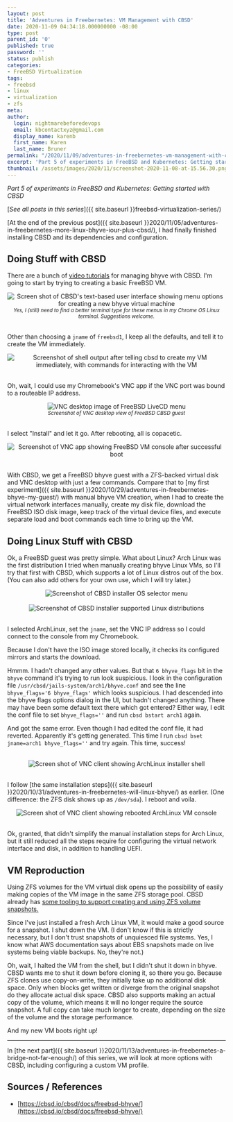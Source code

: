```yaml
---
layout: post
title: 'Adventures in Freebernetes: VM Management with CBSD'
date: 2020-11-09 04:34:18.000000000 -08:00
type: post
parent_id: '0'
published: true
password: ''
status: publish
categories:
- FreeBSD Virtualization
tags:
- freebsd
- linux
- virtualization
- zfs
meta:
author:
  login: nightmarebeforedevops
  email: kbcontactxyz@gmail.com
  display_name: karenb
  first_name: Karen
  last_name: Bruner
permalink: "/2020/11/09/adventures-in-freebernetes-vm-management-with-cbsd/"
excerpt: 'Part 5 of experiments in FreeBSD and Kubernetes: Getting started with CBSD'
thumbnail: /assets/images/2020/11/screenshot-2020-11-08-at-15.56.30.png
---
```


_Part 5 of experiments in FreeBSD and Kubernetes: Getting started with CBSD_


[_See all posts in this series_]({{ site.baseurl }}freebsd-virtualization-series/)


[At the end of the previous post]({{ site.baseurl }}2020/11/05/adventures-in-freebernetes-more-linux-bhyve-iour-plus-cbsd/), I had finally finished installing CBSD and its dependencies and configuration.


## Doing Stuff with CBSD


There are a bunch of [video tutorials](https://cbsd.io/cbsd/tutorials/tutorials-with-bhyve/) for managing bhyve with CBSD. I'm going to start by trying to creating a basic FreeBSD VM.


<div align="center">
<img
src="{{ site.baseurl }}assets/images/2020/11/screenshot-2020-11-05-at-08.55.48-01.jpeg"
alt="Screen shot of CBSD's text-based user interface showing menu options for creating a new bhyve virtual machine">
<br>
<i><small>
Yes, I (still) need to find a better terminal type for these menus in my Chrome OS Linux terminal. Suggestions welcome.
</small></i>
</div>
<br>


Other than choosing a `jname` of `freebsd1`, I keep all the defaults, and tell it to create the VM immediately.


<div align="center">
<img
src="{{ site.baseurl }}assets/images/2020/11/screenshot-2020-11-06-at-15.16.42-01.jpeg"
alt="Screenshot of shell output after telling cbsd to create my VM immediately, with commands for interacting with the VM">
</div>
<br>



<script src="https://gist.github.com/kbruner/9fd30a4162853d3f76462bd654948b78.js"></script>


Oh, wait, I could use my Chromebook's VNC app if the VNC port was bound to a routeable IP address.


<script src="https://gist.github.com/kbruner/d1f30737e228d7afe04440f114f8c586.js"></script>


<div align="center">
<img
src="{{ site.baseurl }}assets/images/2020/11/screenshot-2020-11-07-at-22.41.36.png"
alt="VNC desktop image of FreeBSD LiveCD menu">
<br>
<i><small>
Screenshot of VNC desktop view of FreeBSD CBSD guest
</small></i>
</div>
<br>



I select "Install" and let it go. After rebooting, all is copacetic.


<div align="center">
<img
src="{{ site.baseurl }}assets/images/2020/11/screenshot-2020-11-07-at-23.21.27.png"
alt="Screenshot of VNC app showing FreeBSD VM console after successful boot">
</div>
<br>



With CBSD, we get a FreeBSD bhyve guest with a ZFS-backed virtual disk and VNC desktop with just a few commands. Compare that to [my first experiment]({{ site.baseurl }}2020/10/29/adventures-in-freebernetes-bhyve-my-guest/) with manual bhyve VM creation, when I had to create the virtual network interfaces manually, create my disk file, download the FreeBSD ISO disk image, keep track of the virtual device files, and execute separate load and boot commands each time to bring up the VM.


## Doing Linux Stuff with CBSD


Ok, a FreeBSD guest was pretty simple. What about Linux? Arch Linux was the first distribution I tried when manually creating bhyve Linux VMs, so I'll try that first with CBSD, which supports a lot of Linux distros out of the box. (You can also add others for your own use, which I will try later.)


<div align="center">
<img
src="{{ site.baseurl }}assets/images/2020/11/screenshot-2020-11-07-at-23.29.21-01.jpeg"
alt="Screenshot of CBSD installer OS selector menu">
</div>
<br>



<div align="center">
<img
src="{{ site.baseurl }}assets/images/2020/11/screenshot-2020-11-07-at-23.29.55-01.jpeg"
alt="Screenshot of CBSD installer supported Linux distributions">
</div>
<br>



I selected ArchLinux, set the `jname`, set the VNC IP address so I could connect to the console from my Chromebook.


<script src="https://gist.github.com/kbruner/c6c0fdb1d50178f96814f87cf6c5146e.js"></script>


Because I don't have the ISO image stored locally, it checks its configured mirrors and starts the download.


<script src="https://gist.github.com/kbruner/10c0e4045553340238a7eb9797975ff6.js"></script>


Hmmm. I hadn't changed any other values. But that `6 bhyve_flags` bit in the `bhyve` command it's trying to run look suspicious. I look in the configuration file `/usr/cbsd/jails-system/arch1/bhyve.conf` and see the line `bhyve_flags='6 bhyve_flags'` which looks suspicious. I had descended into the bhyve flags options dialog in the UI, but hadn't changed anything. There may have been some default text there which got entered? Either way, I edit the conf file to set `bhyve_flags=''` and run `cbsd bstart arch1` again.


And got the same error. Even though I had edited the conf file, it had reverted. Apparently it's getting generated. This time I run `cbsd bset jname=arch1 bhyve_flags=''` and try again. This time, success!


<script src="https://gist.github.com/kbruner/9d9a47f39604eaa9f5eb10ddd503e372.js"></script>

<div align="center">
<img
src=""
alt="">
</div>
<br>

<div align="center">
<img
src="{{ site.baseurl }}assets/images/2020/11/screenshot-2020-11-08-at-14.47.12.png"
alt="Screen shot of VNC client showing ArchLinux installer shell">
</div>
<br>



I follow [the same installation steps]({{ site.baseurl }}2020/10/31/adventures-in-freebernetes-will-linux-bhyve/) as earlier. (One difference: the ZFS disk shows up as `/dev/sda`). I reboot and voila.


<div align="center">
<img
src="{{ site.baseurl }}assets/images/2020/11/screenshot-2020-11-08-at-15.56.30.png"
alt="Screen shot of VNC client showing rebooted ArchLinux VM console">
</div>
<br>



Ok, granted, that didn't simplify the manual installation steps for Arch Linux, but it still reduced all the steps require for configuring the virtual network interface and disk, in addition to handling UEFI.


## VM Reproduction


Using ZFS volumes for the VM virtual disk opens up the possibility of easily making copies of the VM image in the same ZFS storage pool. CBSD already has [some tooling to support creating and using ZFS volume snapshots.](https://cbsd.io/cbsd/tutorials/Cloning-a-Virtual-Machine/)


Since I've just installed a fresh Arch Linux VM, it would make a good source for a snapshot. I shut down the VM. (I don't know if this is strictly necessary, but I don't trust snapshots of unquiesced file systems. Yes, I know what AWS documentation says about EBS snapshots made on live systems being viable backups. No, they're not.)


<script src="https://gist.github.com/kbruner/a8491bf89ae0807035113eef85173c30.js"></script>


Oh, wait, I halted the VM from the shell, but I didn't shut it down in bhyve. CBSD wants me to shut it down before cloning it, so there you go. Because ZFS clones use copy-on-write, they initially take up no additional disk space. Only when blocks get written or diverge from the original snapshot do they allocate actual disk space. CBSD also supports making an actual copy of the volume, which means it will no longer require the source snapshot. A full copy can take much longer to create, depending on the size of the volume and the storage performance.


<script src="https://gist.github.com/kbruner/9b6c141caad21b7d76d042b97ba5d713.js"></script>


And my new VM boots right up!


* * *

In [the next part]({{ site.baseurl }}2020/11/13/adventures-in-freebernetes-a-bridge-not-far-enough/) of this series, we will look at more options with CBSD, including configuring a custom VM profile.


## Sources / References


* [https://cbsd.io/cbsd/docs/freebsd-bhyve/](https://cbsd.io/cbsd/docs/freebsd-bhyve/)


